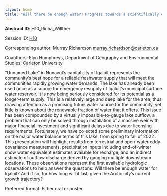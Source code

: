 ```yaml
---
layout: home
title: "Will there be enough water? Progress towards a scientifically defensible water balance for Iqaluit's secondary water supply lake"
---
```



**Abstract ID**: H10_Richa_Willther

Session ID: [H10](.)

Corresponding author: Murray Richardson <a href="mailto:murray.richardson@carleton.ca">murray.richardson@carleton.ca</a>

Coauthors: Elyn Humphreys, Department of Geography and Environmental Studies, Carleton University 

“Unnamed Lake” in Nunavut’s capital city of Iqaluit represents the community’s best hope for a reliable freshwater supply that will meet the communities rapidly growing water demands. The lake has already been used once as a source for emergency resupply of Iqaluit’s municipal surface water reservoir. It is now being seriously considered for its potential as a longer-term supply. This is a relatively large and deep lake for the area, thus drawing attention as a promising future water source for the community, yet little is known about the renewable fraction of water that it offers. This issue has been compounded by a virtually impossible-to-gauge lake outflow, a problem that can only be solved through installation of a massive weir with major financial investment and significant delays due to water licensing requirements. Fortunately, we have collected some preliminary information on the major water balance terms of this lake, from spring to fall of 2022 . This presentation will highlight results from terrestrial and open-water eddy covariance measurements, precipitation inputs including end-of-winter snow water equivalent estimates available for recharge, and an indirect estimate of outflow discharge derived by gauging multiple downstream locations. These observations represent the first available hydrologic observations to help answer the questions: Will there be enough water for Iqaluit? And if so, for how long will it last, given the Arctic city’s current growth trajectory?

Preferred format: Either oral or poster
